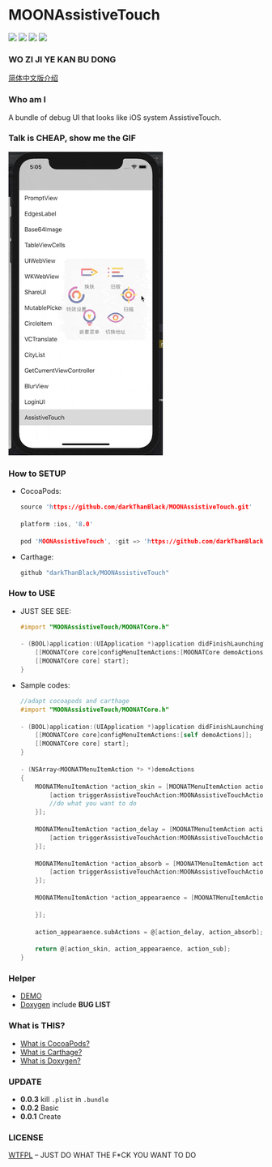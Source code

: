 # MOONAssistiveTouch

![](<https://img.shields.io/badge/license-WTFPL-lightgrey.svg>)  ![](<https://img.shields.io/badge/platform-iOS-lightgrey.svg>)  ![](<https://img.shields.io/badge/CocoaPods-v0.0.3-blue.svg>)  ![](<https://img.shields.io/badge/Carthage-compatible-brightgreen.svg>)

### WO ZI JI YE KAN BU DONG

[简体中文版介绍](./README_CN.md)

### Who am I

A bundle of debug UI that looks like iOS system AssistiveTouch.

### Talk is CHEAP, show me the GIF

![](./DEMO/DEMO.gif)

### How to SETUP

* CocoaPods:

  ```c
  source 'https://github.com/darkThanBlack/MOONAssistiveTouch.git'
  
  platform :ios, '8.0'
  
  pod 'MOONAssistiveTouch', :git => 'https://github.com/darkThanBlack/MOONAssistiveTouch.git', :tag => '0.0.3'
  ```

* Carthage:

  ```c
  github "darkThanBlack/MOONAssistiveTouch"
  ```

### How to USE

* JUST SEE SEE:

  ```objective-c
  #import "MOONAssistiveTouch/MOONATCore.h"
  
  - (BOOL)application:(UIApplication *)application didFinishLaunchingWithOptions:(NSDictionary *)launchOptions {
      [[MOONATCore core]configMenuItemActions:[MOONATCore demoActions]];
      [[MOONATCore core] start];
  }
  ```

* Sample codes:

  ```objective-c
  //adapt cocoapods and carthage
  #import "MOONAssistiveTouch/MOONATCore.h"
  
  - (BOOL)application:(UIApplication *)application didFinishLaunchingWithOptions:(NSDictionary *)launchOptions {
      [[MOONATCore core]configMenuItemActions:[self demoActions]];
      [[MOONATCore core] start];
  }
  
  - (NSArray<MOONATMenuItemAction *> *)demoActions
  {
      MOONATMenuItemAction *action_skin = [MOONATMenuItemAction actionWithTitle:@"换肤" itemBlock:^(MOONATMenuItemAction * _Nonnull action) {
          [action triggerAssistiveTouchAction:MOONAssistiveTouchActionModeChangeSkin params:nil];
          //do what you want to do
      }];
  
      MOONATMenuItemAction *action_delay = [MOONATMenuItemAction actionWithTitle:@"延时变淡" itemBlock:^(MOONATMenuItemAction * _Nonnull action) {
          [action triggerAssistiveTouchAction:MOONAssistiveTouchActionModeChangeDelayFade params:nil];
      }];
      
      MOONATMenuItemAction *action_absorb = [MOONATMenuItemAction actionWithTitle:@"吸附模式" itemBlock:^(MOONATMenuItemAction * _Nonnull action) {
          [action triggerAssistiveTouchAction:MOONAssistiveTouchActionModeChangeAbsorb params:nil];
      }];
      
      MOONATMenuItemAction *action_appearaence = [MOONATMenuItemAction actionWithTitle:@"特效设置" itemBlock:^(MOONATMenuItemAction * _Nonnull action) {
          
      }];
      
      action_appearaence.subActions = @[action_delay, action_absorb];
  	
      return @[action_skin, action_appearaence, action_sub];
  }
  ```

### Helper

* [DEMO](./MOONAssistiveTouch.xcodeproj)
* [Doxygen](./Doc/html/index.html) include **BUG LIST**

### What is THIS?

* [What is CocoaPods?](<https://github.com/CocoaPods/CocoaPods>)
* [What is Carthage?](<https://github.com/Carthage/Carthage>)
* [What is Doxygen?](<http://www.doxygen.nl/>)

### UPDATE

* **0.0.3**  kill ``.plist`` in ``.bundle``
* **0.0.2**  Basic
* **0.0.1**  Create

### LICENSE

[WTFPL](<http://www.wtfpl.net/about/>) – JUST DO WHAT THE F*CK YOU WANT TO DO